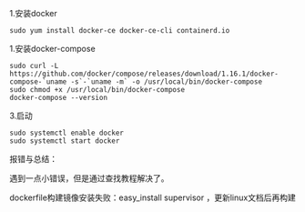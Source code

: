 1.安装docker

	sudo yum install docker-ce docker-ce-cli containerd.io

1.安装docker-compose

	sudo curl -L https://github.com/docker/compose/releases/download/1.16.1/docker-compose-`uname -s`-`uname -m` -o /usr/local/bin/docker-compose
	sudo chmod +x /usr/local/bin/docker-compose
	docker-compose --version

3.启动

	sudo systemctl enable docker
	sudo systemctl start docker



报错与总结：

遇到一点小错误，但是通过查找教程解决了。

dockerfile构建镜像安装失败：easy_install supervisor
，更新linux文档后再构建

